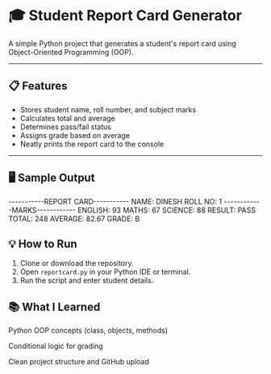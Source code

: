 # 🎓 Student Report Card Generator

A simple Python project that generates a student's report card using Object-Oriented Programming (OOP).

---

## 📋 Features

- Stores student name, roll number, and subject marks
- Calculates total and average
- Determines pass/fail status
- Assigns grade based on average
- Neatly prints the report card to the console

---

## 🖥️ Sample Output

-----------REPORT CARD-----------
NAME: DINESH
ROLL NO: 1
------------MARKS------------
ENGLISH: 93
MATHS: 67
SCIENCE: 88
RESULT: PASS
TOTAL: 248
AVERAGE: 82.67
GRADE: B


## 💡 How to Run

1. Clone or download the repository.
2. Open `reportcard.py` in your Python IDE or terminal.
3. Run the script and enter student details.



## 📚 What I Learned
Python OOP concepts (class, objects, methods)

Conditional logic for grading

Clean project structure and GitHub upload
